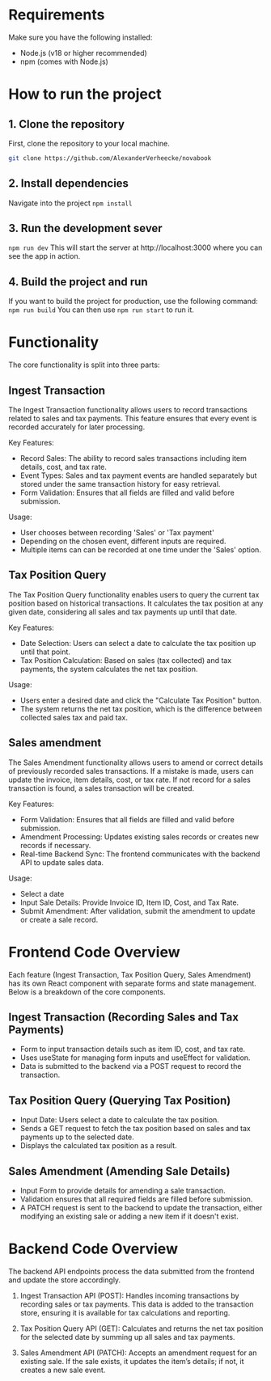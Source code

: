 # Requirements

Make sure you have the following installed:

- Node.js (v18 or higher recommended)
- npm (comes with Node.js)

# How to run the project

## 1. **Clone the repository**

First, clone the repository to your local machine.

```bash
git clone https://github.com/AlexanderVerheecke/novabook
```

## 2. **Install dependencies**

Navigate into the project
`npm install`

## 3. **Run the development sever**

`npm run dev`
This will start the server at http://localhost:3000 where you can see the app in action.

## 4. **Build the project and run**

If you want to build the project for production, use the following command:
`npm run build`
You can then use `npm run start` to run it.

# Functionality

The core functionality is split into three parts:

## Ingest Transaction

The Ingest Transaction functionality allows users to record transactions related to sales and tax payments. This feature ensures that every event is recorded accurately for later processing.

Key Features:

- Record Sales: The ability to record sales transactions including item details, cost, and tax rate.
- Event Types: Sales and tax payment events are handled separately but stored under the same transaction history for easy retrieval.
- Form Validation: Ensures that all fields are filled and valid before submission.

Usage:

- User chooses between recording 'Sales' or 'Tax payment'
- Depending on the chosen event, different inputs are required.
- Multiple items can can be recorded at one time under the 'Sales' option.

## Tax Position Query

The Tax Position Query functionality enables users to query the current tax position based on historical transactions. It calculates the tax position at any given date, considering all sales and tax payments up until that date.

Key Features:

- Date Selection: Users can select a date to calculate the tax position up until that point.
- Tax Position Calculation: Based on sales (tax collected) and tax payments, the system calculates the net tax position.

Usage:

- Users enter a desired date and click the "Calculate Tax Position" button.
- The system returns the net tax position, which is the difference between collected sales tax and paid tax.

## Sales amendment

The Sales Amendment functionality allows users to amend or correct details of previously recorded sales transactions. If a mistake is made, users can update the invoice, item details, cost, or tax rate. If not record for a sales transaction is found, a sales transaction will be created.

Key Features:

- Form Validation: Ensures that all fields are filled and valid before submission.
- Amendment Processing: Updates existing sales records or creates new records if necessary.
- Real-time Backend Sync: The frontend communicates with the backend API to update sales data.

Usage:

- Select a date
- Input Sale Details: Provide Invoice ID, Item ID, Cost, and Tax Rate.
- Submit Amendment: After validation, submit the amendment to update or create a sale record.

# Frontend Code Overview

Each feature (Ingest Transaction, Tax Position Query, Sales Amendment) has its own React component with separate forms and state management. Below is a breakdown of the core components.

## Ingest Transaction (Recording Sales and Tax Payments)

- Form to input transaction details such as item ID, cost, and tax rate.
- Uses useState for managing form inputs and useEffect for validation.
- Data is submitted to the backend via a POST request to record the transaction.

## Tax Position Query (Querying Tax Position)

- Input Date: Users select a date to calculate the tax position.
- Sends a GET request to fetch the tax position based on sales and tax payments up to the selected date.
- Displays the calculated tax position as a result.

## Sales Amendment (Amending Sale Details)

- Input Form to provide details for amending a sale transaction.
- Validation ensures that all required fields are filled before submission.
- A PATCH request is sent to the backend to update the transaction, either modifying an existing sale or adding a new item if it doesn't exist.

# Backend Code Overview

The backend API endpoints process the data submitted from the frontend and update the store accordingly.

1. Ingest Transaction API (POST):
   Handles incoming transactions by recording sales or tax payments. This data is added to the transaction store, ensuring it is available for tax calculations and reporting.

2. Tax Position Query API (GET):
   Calculates and returns the net tax position for the selected date by summing up all sales and tax payments.

3. Sales Amendment API (PATCH):
   Accepts an amendment request for an existing sale. If the sale exists, it updates the item’s details; if not, it creates a new sale event.
